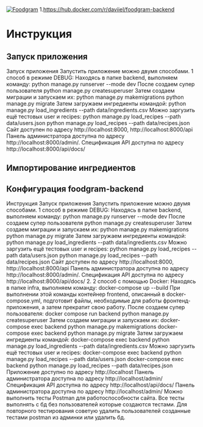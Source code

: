 [![Foodgram](https://github.com/Daviiks/foodgram-st/actions/workflows/docker-image.yml/badge.svg)](https://github.com/Daviiks/foodgram-st/actions/workflows/docker-image.yml)
1.https://hub.docker.com/r/daviiel/foodgram-backend

# Инструкция
## Запуск приложения
Запуск приложения
Запустить приложение можно двумя способами.
1 способ в режиме DEBUG: 
Находясь в папке backend, выполняем команду:
python manage.py runserver --mode dev
После создаем супер пользователя
python manage.py createsuperuser
Затем создаем миграции и запускаем их:
python manage.py makemigrations
python manage.py migrate
Затем загружаем ингредиенты командой:
python manage.py load_ingredients --path data/ingredients.csv
Можно заргузить ещё тестовых user и recipes:
python manage.py load_recipes --path data/users.json
python manage.py load_recipes --path data/recipes.json
Сайт доступен по адресу http://localhost:8000, http://localhost:8000/api
Панель администратора доступна по адресу http://localhost:8000/admin/.
Спецификация API доступна по адресу http://localhost:8000/api/docs/
## Импортирование ингредиентов
## Конфигурация foodgram-backend
Инструкция
Запуск приложения
Запустить приложение можно двумя способами.
1 способ в режиме DEBUG: 
Находясь в папке backend, выполняем команду:
python manage.py runserver --mode dev
После создаем супер пользователя
python manage.py createsuperuser
Затем создаем миграции и запускаем их:
python manage.py makemigrations
python manage.py migrate
Затем загружаем ингредиенты командой:
python manage.py load_ingredients --path data/ingredients.csv
Можно заргузить ещё тестовых user и recipes:
python manage.py load_recipes --path data/users.json
python manage.py load_recipes --path data/recipes.json
Сайт доступен по адресу http://localhost:8000, http://localhost:8000/api
Панель администратора доступна по адресу http://localhost:8000/admin/.
Спецификация API доступна по адресу http://localhost:8000/api/docs/
2. 2 способ с помощью Docker:
Находясь в папке infra, выполняем команду:
docker-compose up --build
При выполнении этой команды контейнер frontend, описанный в docker-compose.yml, подготовит файлы, необходимые для работы фронтенд-приложения, а затем прекратит свою работу.
После создаем супер пользователя:
docker compose run backend python manage.py createsuperuser
Затем создаем миграции и запускаем их:
docker-compose exec backend python manage.py makemigrations
docker-compose exec backend python manage.py migrate
Затем загружаем ингредиенты командой:
docker-compose exec backend python manage.py load_ingredients --path data/ingredients.csv
Можно заргузить ещё тестовых user и recipes:
docker-compose exec backend python manage.py load_recipes --path data/users.json
docker-compose exec backend python manage.py load_recipes --path data/recipes.json
Приложение доступно по адресу http://localhost
Панель администратора доступна по адресу http://localhost/admin/
Спецификация API доступна по адресу http://localhost/api/docs/
Панель администратора доступна по адресу http://localhost/admin/
Можно выполнить тесты Postman для работоспособности сайта. Все тесты выполнять с бд без пользователей которые создаются тестами. Для повторного тестирования советую удалить пользователей созданные тестами postman из админки или удалить бд.
